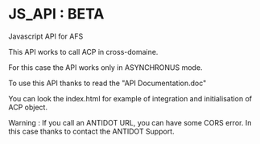 JS_API : BETA
======

Javascript API for AFS

This API works to call ACP in cross-domaine.

For this case the API works only in ASYNCHRONUS mode.

To use this API thanks to read the "API Documentation.doc"

You can look the index.html for example of integration and initialisation of ACP object.

Warning : If you call an ANTIDOT URL, you can have some CORS error. In this case thanks to contact the ANTIDOT Support.

